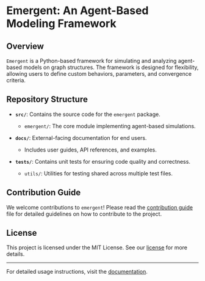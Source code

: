 # Emergent: An Agent-Based Modeling Framework

## Overview

`Emergent` is a Python-based framework for simulating and analyzing agent-based models on graph structures. The framework is designed for flexibility, allowing users to define custom behaviors, parameters, and convergence criteria.

## Repository Structure

- **`src/`**: Contains the source code for the `emergent` package.
  - `emergent/`: The core module implementing agent-based simulations.

- **`docs/`**: External-facing documentation for end users.
  - Includes user guides, API references, and examples.

- **`tests/`**: Contains unit tests for ensuring code quality and correctness.
  - `utils/`: Utilities for testing shared across multiple test files.

## Contribution Guide

We welcome contributions to `emergent`! Please read the [contribution guide](/docs/contributing.md) file for detailed guidelines on how to contribute to the project.

## License

This project is licensed under the MIT License. See our [license](/LICENSE) for more details.

---

For detailed usage instructions, visit the [documentation](docs/index.md).
